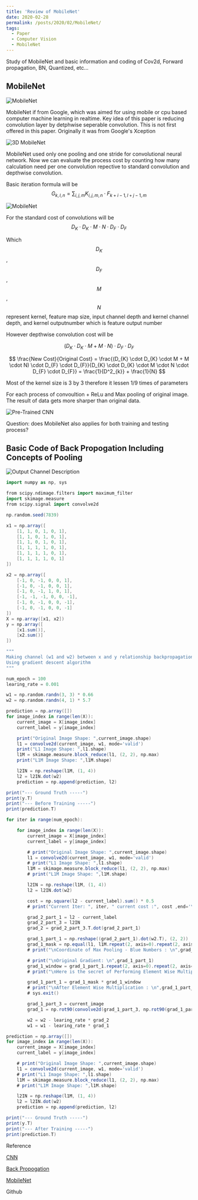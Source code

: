 ```yaml
---
title: 'Review of MobileNet'
date: 2020-02-28
permalink: /posts/2020/02/MobileNet/
tags:
  - Paper
  - Computer Vision
  - MobileNet
---
```


Study of MobileNet and basic information and coding of Cov2d, Forward propagation, BN, Quantized, etc...

## MobileNet
![MobileNet](/images/MobileNet.jpg)

MobileNet if from Google, which was aimed for using mobile or cpu based computer machine learning in realtime.
Key idea of this paper is reducing convolution layer by detphwise seperable convolution. This is not first offered in this paper. Originally it was from Google's Xception

![3D MobileNet](/images/MobileNet_3D.png)

MobileNet used only one pooling and one stride for convolutional neural network.
Now we can evaluate the process cost by counting how many calculation need per one convolution repective to standard convolution and depthwise convolution.

Basic iteration formula will be 
$$ 
G_{k,l,n} = \sum_{i,j,m} K_{i,j,m,n} \cdot F_{k+i-1,l+j-1,m}
$$

![MobileNet](/images/MobileNet_DepthWise_CNN.PNG)

For the standard cost of convolutions will be 
$$
D_{K} \cdot D_{K} \cdot M \cdot N \cdot D_{F} \cdot D_{F}
$$

Which $$D_{K}$$, $$D_{F}$$, $$M$$, $$N$$ represent kernel, feature map size, input channel depth and kernel channel depth, and kernel outputnumber which is feature output number

However depthwise convolution cost will be 

$$
(D_{K} \cdot D_{K} \cdot M + M \cdot N) \cdot D_{F} \cdot D_{F}
$$

$$
\frac{New Cost}{Original Cost} = \frac{(D_{K} \cdot D_{K} \cdot M + M \cdot N) \cdot D_{F} \cdot D_{F}}{D_{K} \cdot D_{K} \cdot M \cdot N \cdot D_{F} \cdot D_{F}} = \frac{1}{D^2_{k}} + \frac{1}{N}
$$

Most of the kernel size is 3 by 3 therefore it lessen 1/9 times of parameters

For each process of convoultion + ReLu and Max pooling of original image.
The result of data gets more sharper than original data.

![Pre-Trained CNN](/images/Pre_Trained_CNN_MobileNet.jpg)

Question: does MobileNet also applies for both training and testing process?

## Basic Code of Back Propogation Including Concepts of Pooling

![Output Channel Description](/images/3D_CNN_Figure.png)

```groovy
import numpy as np, sys

from scipy.ndimage.filters import maximum_filter
import skimage.measure
from scipy.signal import convolve2d

np.random.seed(7839)

x1 = np.array([
    [1, 1, 0, 1, 0, 1],
    [1, 1, 0, 1, 0, 1],
    [1, 1, 0, 1, 0, 1],
    [1, 1, 1, 1, 0, 1],
    [1, 1, 1, 1, 0, 1],
    [1, 1, 1, 1, 0, 1]
])

x2 = np.array([
    [-1, 0, -1, 0, 0, 1],
    [-1, 0, -1, 0, 0, 1],
    [-1, 0, -1, 1, 0, 1],
    [-1, -1, -1, 0, 0, -1],
    [-1, 0, -1, 0, 0, -1],
    [-1, 0, -1, 0, 0, -1]
])
X = np.array([x1, x2])
y = np.array([
    [x1.sum()],
    [x2.sum()]
])

"""
Making channel (w1 and w2) between x and y relationship backpropagation of including Max Pool without Activation Layer
Using gradient descent algorithm
"""

num_epoch = 100
learing_rate = 0.001

w1 = np.random.randn(3, 3) * 0.66
w2 = np.random.randn(4, 1) * 5.7

prediction = np.array([])
for image_index in range(len(X)):
    current_image = X[image_index]
    current_label = y[image_index]

    print("Original Image Shape: ",current_image.shape)
    l1 = convolve2d(current_image, w1, mode='valid')
    print("L1 Image Shape: ",l1.shape)
    l1M = skimage.measure.block_reduce(l1, (2, 2), np.max)
    print("L1M Image Shape: ",l1M.shape)

    l2IN = np.reshape(l1M, (1, 4))
    l2 = l2IN.dot(w2)
    prediction = np.append(prediction, l2)

print("--- Ground Truth -----")
print(y.T)
print("--- Before Training -----")
print(prediction.T)

for iter in range(num_epoch):

    for image_index in range(len(X)):
        current_image = X[image_index]
        current_label = y[image_index]

        # print("Original Image Shape: ",current_image.shape)
        l1 = convolve2d(current_image, w1, mode='valid')
        # print("L1 Image Shape: ",l1.shape)
        l1M = skimage.measure.block_reduce(l1, (2, 2), np.max)
        # print("L1M Image Shape: ",l1M.shape)

        l2IN = np.reshape(l1M, (1, 4))
        l2 = l2IN.dot(w2)

        cost = np.square(l2 - current_label).sum() * 0.5
        # print("Current Iter: ", iter, " current cost :", cost ,end='\r')

        grad_2_part_1 = l2 - current_label
        grad_2_part_3 = l2IN
        grad_2 = grad_2_part_3.T.dot(grad_2_part_1)

        grad_1_part_1 = np.reshape((grad_2_part_1).dot(w2.T), (2, 2))
        grad_1_mask = np.equal(l1, l1M.repeat(2, axis=0).repeat(2, axis=1)).astype(int)
        # print("\nCoordinate of Max Pooling - Blue Numbers : \n",grad_1_mask)

        # print("\nOriginal Gradient: \n",grad_1_part_1)
        grad_1_window = grad_1_part_1.repeat(2, axis=0).repeat(2, axis=1)
        # print("\nHere is the secret of Performing Element Wise Multiplication : \n",grad_1_window)

        grad_1_part_1 = grad_1_mask * grad_1_window
        # print("\nAfter Element Wise Multiplication : \n",grad_1_part_1)
        # sys.exit()

        grad_1_part_3 = current_image
        grad_1 = np.rot90(convolve2d(grad_1_part_3, np.rot90(grad_1_part_1, 2), mode='valid'), 2)

        w2 = w2 - learing_rate * grad_2
        w1 = w1 - learing_rate * grad_1

prediction = np.array([])
for image_index in range(len(X)):
    current_image = X[image_index]
    current_label = y[image_index]

    # print("Original Image Shape: ",current_image.shape)
    l1 = convolve2d(current_image, w1, mode='valid')
    # print("L1 Image Shape: ",l1.shape)
    l1M = skimage.measure.block_reduce(l1, (2, 2), np.max)
    # print("L1M Image Shape: ",l1M.shape)

    l2IN = np.reshape(l1M, (1, 4))
    l2 = l2IN.dot(w2)
    prediction = np.append(prediction, l2)

print("--- Ground Truth -----")
print(y.T)
print("--- After Training -----")
print(prediction.T)
```


Reference

[CNN](https://www.youtube.com/watch?v=iaSUYvmCekI)

[Back Propogation](https://medium.com/the-bioinformatics-press/only-numpy-understanding-back-propagation-for-max-pooling-layer-in-multi-layer-cnn-with-example-f7be891ee4b4)

[MobileNet](https://arxiv.org/pdf/1704.04861.pdf)

Github